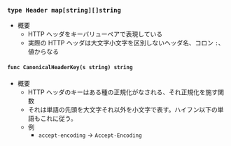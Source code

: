 ### `type Header map[string][]string`

- 概要
    - HTTP ヘッダをキーバリューペアで表現している
    - 実際の HTTP ヘッダは大文字小文字を区別しないヘッダ名、コロン `:`、値からなる

#### `func CanonicalHeaderKey(s string) string`

- 概要
    - HTTP ヘッダのキーはある種の正規化がなされる、それ正規化を施す関数
    - それは単語の先頭を大文字それ以外を小文字で表す。ハイフン以下の単語もこれに従う。
    - 例
        - `accept-encoding` -> `Accept-Encoding`
